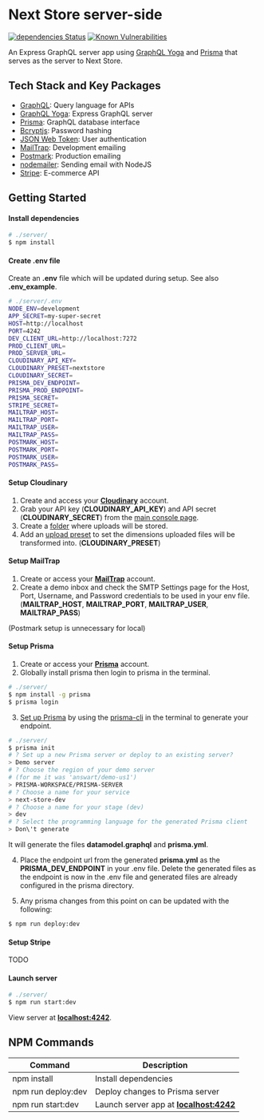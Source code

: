 [dependency]: https://david-dm.org/Answart/next-store?path=server
[snyk]: https://snyk.io/test/github/Answart/next-store

# Next Store server-side

[![dependencies Status](https://david-dm.org/Answart/next-store/status.svg?path=server)][dependency]
[![Known Vulnerabilities](https://snyk.io/test/github/Answart/next-store/badge.svg?targetFile=server/package.json)][snyk]

An Express GraphQL server app using [GraphQL Yoga](https://oss.prisma.io/content/graphql-yoga/01-overview/) and [Prisma](https://www.prisma.io/) that serves as the server to Next Store.

Tech Stack and Key Packages
---------------------------

* [GraphQL](https://graphql.org/): Query language for APIs
* [GraphQL Yoga](https://oss.prisma.io/content/graphql-yoga/01-overview/): Express GraphQL server
* [Prisma](https://www.prisma.io/): GraphQL database interface
* [Bcryptjs](https://github.com/dcodeIO/bcrypt.js/): Password hashing
* [JSON Web Token](https://www.jsonwebtoken.io/): User authentication
* [MailTrap](https://mailtrap.io/): Development emailing
* [Postmark](https://postmarkapp.com/): Production emailing
* [nodemailer](https://nodemailer.com/about/): Sending email with NodeJS
* [Stripe](https://stripe.com/): E-commerce API

Getting Started
---------------

#### Install dependencies

```bash
# ./server/
$ npm install
```

#### Create .env file

Create an **.env** file which will be updated during setup. See also **.env_example**.
```bash
# ./server/.env
NODE_ENV=development
APP_SECRET=my-super-secret
HOST=http://localhost
PORT=4242
DEV_CLIENT_URL=http://localhost:7272
PROD_CLIENT_URL=
PROD_SERVER_URL=
CLOUDINARY_API_KEY=
CLOUDINARY_PRESET=nextstore
CLOUDINARY_SECRET=
PRISMA_DEV_ENDPOINT=
PRISMA_PROD_ENDPOINT=
PRISMA_SECRET=
STRIPE_SECRET=
MAILTRAP_HOST=
MAILTRAP_PORT=
MAILTRAP_USER=
MAILTRAP_PASS=
POSTMARK_HOST=
POSTMARK_PORT=
POSTMARK_USER=
POSTMARK_PASS=
```

#### Setup Cloudinary

1. Create and access your [**Cloudinary**](https://cloudinary.com/) account.
2. Grab your API key (**CLOUDINARY_API_KEY**) and API secret (**CLOUDINARY_SECRET**) from the [main console page](
https://cloudinary.com/console).
3. Create a [folder](https://cloudinary.com/console/media_library/folders/all/) where uploads will be stored.
4. Add an [upload preset](https://cloudinary.com/console/settings/upload) to set the dimensions uploaded files will be transformed into. (**CLOUDINARY_PRESET**)

#### Setup MailTrap

1. Create or access your [**MailTrap**](https://mailtrap.io/) account.
2. Create a demo inbox and check the SMTP Settings page for the Host, Port, Username, and Password credentials to be used in your env file.(**MAILTRAP_HOST**, **MAILTRAP_PORT**, **MAILTRAP_USER**, **MAILTRAP_PASS**)

(Postmark setup is unnecessary for local)

#### Setup Prisma

1. Create or access your [**Prisma**](https://app.prisma.io/) account.
2. Globally install prisma then login to prisma in the terminal.
```bash
# ./server/
$ npm install -g prisma
$ prisma login
```
3. [Set up Prisma](https://www.prisma.io/docs/1.26/get-started/01-setting-up-prisma-demo-server-JAVASCRIPT-a001/) by using the [prisma-cli](https://github.com/prisma/prisma) in the terminal to generate your endpoint.

```bash
# ./server/
$ prisma init
# ? Set up a new Prisma server or deploy to an existing server?
> Demo server
# ? Choose the region of your demo server
# (for me it was 'answart/demo-us1')
> PRISMA-WORKSPACE/PRISMA-SERVER
# ? Choose a name for your service
> next-store-dev
# ? Choose a name for your stage (dev)
> dev
# ? Select the programming language for the generated Prisma client
> Don\'t generate
```
It will generate the files **datamodel.graphql** and **prisma.yml**.

4. Place the endpoint url from the generated **prisma.yml** as the **PRISMA_DEV_ENDPOINT** in your .env file. Delete the generated files as the endpoint is now in the .env file and generated files are already configured in the prisma directory.

5. Any prisma changes from this point on can be updated with the following:
```bash
$ npm run deploy:dev
```

#### Setup Stripe

TODO

#### Launch server

```bash
# ./server/
$ npm run start:dev
```

View server at [**localhost:4242**](http://localhost:4242).

NPM Commands
------------

| Command | Description |
|---------|-------------|
| npm install | Install dependencies |
| npm run deploy:dev | Deploy changes to Prisma server |
| npm run start:dev | Launch server app at [**localhost:4242**](http://localhost:4242) |
